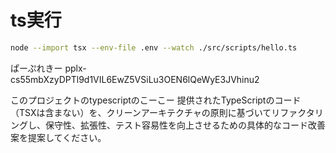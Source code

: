 # ts実行

```bash
node --import tsx --env-file .env --watch ./src/scripts/hello.ts
```


ぱーぷれきー
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

このプロジェクトのtypescriptのこーこー
提供されたTypeScriptのコード（TSXは含まない）を、クリーンアーキテクチャの原則に基づいてリファクタリングし、保守性、拡張性、テスト容易性を向上させるための具体的なコード改善案を提案してください。

